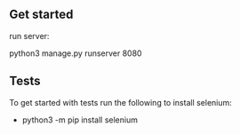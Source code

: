 ## Get started

run server:

python3 manage.py runserver 8080

## Tests

To get started with tests run the following to install selenium:

- python3 -m pip install selenium

